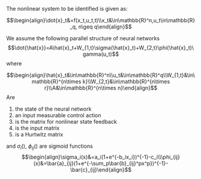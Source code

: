 The nonlinear system to be identified is given as:

$$\begin{align}\dot{x}_t&=f(x_t,u_t,t)\\x_t&\in\mathbb{R}^n,u_t\in\mathbb{R}_q, n\geq q\end{align}$$

We assume the following parallel structure of neural networks
$$\dot{\hat{x}}=A\hat{x}_t+W_{1,t}\sigma(\hat{x}_t)+W_{2,t}\phi(\hat{x}_t)\gamma(u_t)$$
where


$$\begin{align}\hat{x}_t&\in\mathbb{R}^n\\u_t&\in\mathbb{R}^q\\W_{1,t}&\in\mathbb{R}^{n\times k}\\W_{2,t}&\in\mathbb{R}^{n\times r}\\A&\in\mathbb{R}^{n\times n}\end{align}$$
Are
1) the state of the neural network
2) an input measurable control action
3) is the matrix for nonlinear state feedback
4) is the input matrix
5) is a Hurtwitz matrix

and $\sigma_i()$, $\phi_{ij}()$ are sigmoid functions
$$\begin{align}\sigma_i(x)&=a_i(1+e^{-b_ix_i})^{-1}-c_i\\\phi_{ij}(x)&=\bar{a}_{ij}(1+e^{-\sum_p\bar{b}_{ij}^px^p})^{-1}-\bar{c}_{ij}\end{align}$$
